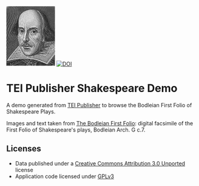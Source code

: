 ![TEI Publisher Logo](icon.png) 
[![DOI](https://zenodo.org/badge/267036654.svg)](https://zenodo.org/badge/latestdoi/267036654)

# TEI Publisher Shakespeare Demo

A demo generated from [TEI Publisher](https://teipublisher.com) to browse the Bodleian First Folio of Shakespeare Plays.

Images and text taken from [The Bodleian First Folio](http://firstfolio.bodleian.ox.ac.uk/): digital facsimile of the First Folio of Shakespeare's plays, Bodleian Arch. G c.7. 

## Licenses

* Data published under a [Creative Commons Attribution 3.0 Unported](http://creativecommons.org/licenses/by/3.0/) license
* Application code licensed under [GPLv3](LICENSE)
